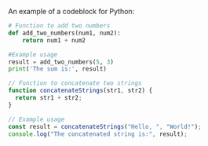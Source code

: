 An example of a codeblock for Python:

```py title="add_number.py" linenums="1"
# Function to add two numbers
def add_two_numbers(num1, num2):
    return num1 + num2

#Example usage
result = add_two_numbers(5, 3)
print('The sum is:', result)
```

```js title="code-examples.md" linenums="1" hl_lines="2-4"
// Function to concatenate two strings
function concatenateStrings(str1, str2) {
  return str1 + str2;
}

// Example usage
const result = concatenateStrings("Hello, ", "World!");
console.log("The concatenated string is:", result);
```